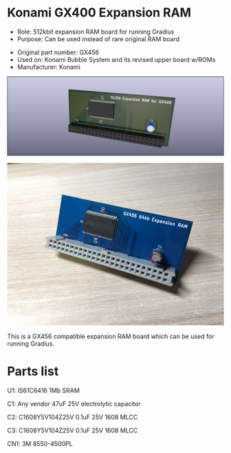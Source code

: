 # Konami GX400 Expansion RAM
* Role: 512kbit expansion RAM board for running Gradius
* Purpose: Can be used instead of rare original RAM board</p>
* Original part number: GX456
* Used on: Konami Bubble System and its revised upper board w/ROMs
* Manufacturer: Konami


<p align=center><img alt="GX400EXPRAM" src="./GX400EXPRAM.png"></p>
<p align=center><img alt="GX400EXPRAM_real" src="./GX400EXPRAM_real.JPG"></p>

This is a GX456 compatible expansion RAM board which can be used for running Gradius.

# Parts list
U1: IS61C6416 1Mb SRAM</p>
C1: Any vendor 47uF 25V electrolytic capacitor</p>
C2: C1608Y5V104Z25V 0.1uF 25V 1608 MLCC</p>
C3: C1608Y5V104Z25V 0.1uF 25V 1608 MLCC</p>
CN1: 3M 8550-4500PL
